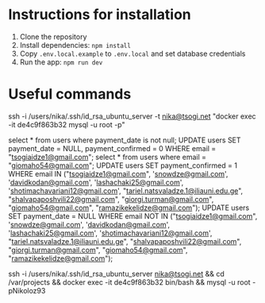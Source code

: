 # Instructions for installation
1. Clone the repository
2. Install dependencies: `npm install`
4. Copy `.env.local.example` to `.env.local` and set database credentials 
5. Run the app: `npm run dev`

# Useful commands
ssh -i /users/nika/.ssh/id_rsa_ubuntu_server -t nika@tsogi.net "docker exec -it de4c9f863b32 mysql -u root -p"

select * from users where payment_date is not null;
UPDATE users SET payment_date = NULL, payment_confirmed = 0 WHERE email = "tsogiaidze1@gmail.com";
select * from users where email = "giomaho54@gmail.com";
UPDATE users SET payment_confirmed = 1 WHERE email IN ("tsogiaidze1@gmail.com", 'snowdze@gmail.com', 'davidkodan@gmail.com', 'lashachaki25@gmail.com', 'shotimachavariani12@gmail.com', "tariel.natsvaladze.1@iliauni.edu.ge", "shalvapaposhvili22@gmail.com", "giorgi.turman@gmail.com", "giomaho54@gmail.com", "ramazikekelidze@gmail.com");
UPDATE users SET payment_date = NULL WHERE email NOT IN ("tsogiaidze1@gmail.com", 'snowdze@gmail.com', 'davidkodan@gmail.com', 'lashachaki25@gmail.com', 'shotimachavariani12@gmail.com', "tariel.natsvaladze.1@iliauni.edu.ge", "shalvapaposhvili22@gmail.com", "giorgi.turman@gmail.com", "giomaho54@gmail.com", "ramazikekelidze@gmail.com");

ssh -i /users/nika/.ssh/id_rsa_ubuntu_server nika@tsogi.net && cd /var/projects && docker exec -it de4c9f863b32 bin/bash && mysql -u root -pNikoloz93